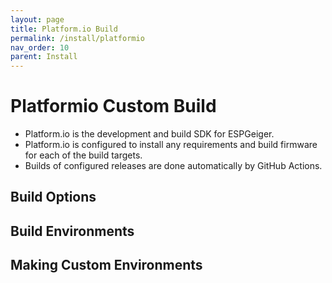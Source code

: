 ```yaml
---
layout: page
title: Platform.io Build
permalink: /install/platformio
nav_order: 10
parent: Install
---
```


# Platformio Custom Build

- Platform.io is the development and build SDK for ESPGeiger.
- Platform.io is configured to install any requirements and build firmware for each of the build targets.
- Builds of configured releases are done automatically by GitHub Actions.

## Build Options

## Build Environments

## Making Custom Environments